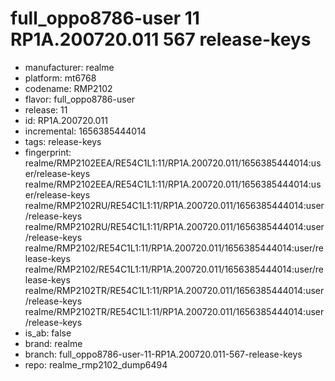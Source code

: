 # full_oppo8786-user 11 RP1A.200720.011 567 release-keys
- manufacturer: realme
- platform: mt6768
- codename: RMP2102
- flavor: full_oppo8786-user
- release: 11
- id: RP1A.200720.011
- incremental: 1656385444014
- tags: release-keys
- fingerprint: realme/RMP2102EEA/RE54C1L1:11/RP1A.200720.011/1656385444014:user/release-keys
realme/RMP2102EEA/RE54C1L1:11/RP1A.200720.011/1656385444014:user/release-keys
realme/RMP2102RU/RE54C1L1:11/RP1A.200720.011/1656385444014:user/release-keys
realme/RMP2102RU/RE54C1L1:11/RP1A.200720.011/1656385444014:user/release-keys
realme/RMP2102/RE54C1L1:11/RP1A.200720.011/1656385444014:user/release-keys
realme/RMP2102/RE54C1L1:11/RP1A.200720.011/1656385444014:user/release-keys
realme/RMP2102TR/RE54C1L1:11/RP1A.200720.011/1656385444014:user/release-keys
realme/RMP2102TR/RE54C1L1:11/RP1A.200720.011/1656385444014:user/release-keys
- is_ab: false
- brand: realme
- branch: full_oppo8786-user-11-RP1A.200720.011-567-release-keys
- repo: realme_rmp2102_dump6494
